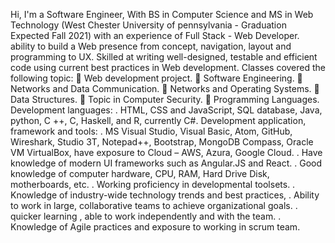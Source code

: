 Hi, 
I'm a Software Engineer, With BS in Computer Science and MS in Web Technology (West Chester University of pennsylvania - Graduation Expected Fall 2021) with an experience of Full Stack - Web Developer.  ability to build a Web presence from concept, navigation, layout and programming to UX. Skilled at writing well-designed, testable and efficient code using current best practices in Web development.
Classes covered the following topic: 
   	Web development project.
   	Software Engineering.
   	Networks and Data Communication.
   	Networks and Operating Systems.
   	Data Structures.
   	Topic in Computer Security.
   	Programming Languages. 
Development languages:
. HTML, CSS and JavaScript, SQL database, Java, python, C ++, C, Haskell, and R, currently C#.
Development application, framework and tools:
. MS Visual Studio, Visual Basic, Atom, GitHub, Wireshark, Studio 3T, Notepad++, Bootstrap, MongoDB Compass, Oracle VM VirtualBox,
  have exposure to Cloud – AWS, Azura, Google Cloud. 
. Have knowledge of modern UI frameworks such as Angular.JS and React.
. Good knowledge of computer hardware, CPU, RAM, Hard Drive Disk, motherboards, etc.
. Working proficiency in developmental toolsets.
. Knowledge of industry-wide technology trends and best practices,
. Ability to work in large, collaborative teams to achieve organizational goals.
. quicker learning , able to work independently and with the team.
. Knowledge of Agile practices and exposure to working in scrum team.


